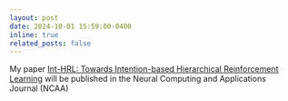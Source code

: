 ```yaml
---
layout: post
date: 2024-10-01 15:59:00-0400
inline: true
related_posts: false
---
```


My paper <a href="https://perceptualui.org/publications/penzkofer24_ncaa/">Int-HRL: Towards Intention-based Hierarchical Reinforcement Learning</a> will be published in the Neural Computing and Applications Journal (NCAA) <i class="fa-solid fa-star"></i>

